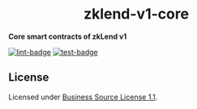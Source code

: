 <p align="center">
  <h1 align="center">zklend-v1-core</h1>
</p>

**Core smart contracts of zkLend v1**

[![lint-badge](https://github.com/zkLend/zklend-v1-core/actions/workflows/lint.yaml/badge.svg)](https://github.com/zkLend/zklend-v1-core/actions/workflows/lint.yaml)
[![test-badge](https://github.com/zkLend/zklend-v1-core/actions/workflows/test.yaml/badge.svg)](https://github.com/zkLend/zklend-v1-core/actions/workflows/test.yaml)

## License

Licensed under [Business Source License 1.1](./LICENSE).
